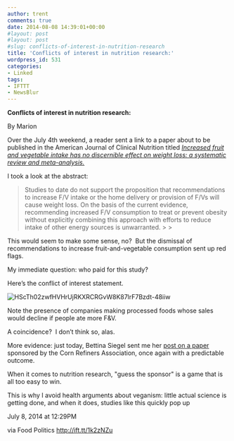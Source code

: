 ```yaml
---
author: trent
comments: true
date: 2014-08-08 14:39:01+00:00
#layout: post
#layout: post
#slug: conflicts-of-interest-in-nutrition-research
title: 'Conflicts of interest in nutrition research:'
wordpress_id: 531
categories:
- Linked
tags:
- IFTTT
- NewsBlur
---
```


**Conflicts of interest in nutrition research:**  

By Marion  
  



Over the July 4th weekend, a reader sent a link to a paper about to be published in the American Journal of Clinical Nutrition titled [_Increased fruit and vegetable intake has no discernible effect on weight loss: a systematic review and meta-analysis._](http://ift.tt/1rNfZRz)




I took a look at the abstract:




<blockquote>Studies to date do not support the proposition that recommendations to increase F/V intake or the home delivery or provision of F/Vs will cause weight loss. On the basis of the current evidence, recommending increased F/V consumption to treat or prevent obesity without explicitly combining this approach with efforts to reduce intake of other energy sources is unwarranted.
> 
> </blockquote>




This would seem to make some sense, no?  But the dismissal of recommendations to increase fruit-and-vegetable consumption sent up red flags.




My immediate question: who paid for this study?




Here’s the conflict of interest statement.




![HScTh02zwfHVHrUjRKXRCRGvW8K87lrF7Bzdt-48iiw](http://ift.tt/1k2zQV9)




Note the presence of companies making processed foods whose sales would decline if people ate more F&V.




A coincidence?  I don’t think so, alas.




More evidence: just today, Bettina Siegel sent me her [post on a paper](http://ift.tt/1rNfXsE) sponsored by the Corn Refiners Association, once again with a predictable outcome.




When it comes to nutrition research, "guess the sponsor" is a game that is all too easy to win.

  
  

This is why I avoid health arguments about veganism:  little actual science is getting done, and when it does, studies like this quickly pop up  
  

July 8, 2014 at 12:29PM  

via Food Politics http://ift.tt/1k2zNZu
